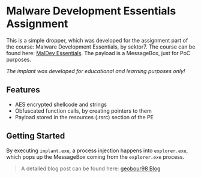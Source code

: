 # Malware Development Essentials Assignment

This is a simple dropper, which was developed for the assignment part of the course: Malware Development Essentials, by sektor7. The course can be found here: [MalDev Essentials](https://institute.sektor7.net/red-team-operator-malware-development-essentials). The payload is a MessageBox, just for PoC purposes.

*The implant was developed for educational and learning purposes only!*

## Features

- AES encrypted shellcode and strings
- Obfuscated function calls, by creating pointers to them
- Payload stored in the resources (.rsrc) section of the PE 

## Getting Started

By executing `implant.exe`, a process injection happens into `explorer.exe`, which pops up the MessageBox coming from the `explorer.exe` process.

> A detailed blog post can be found here: [geobour98 Blog](https://geobour98.github.io/blog/maldev-essentials-assignment/)
